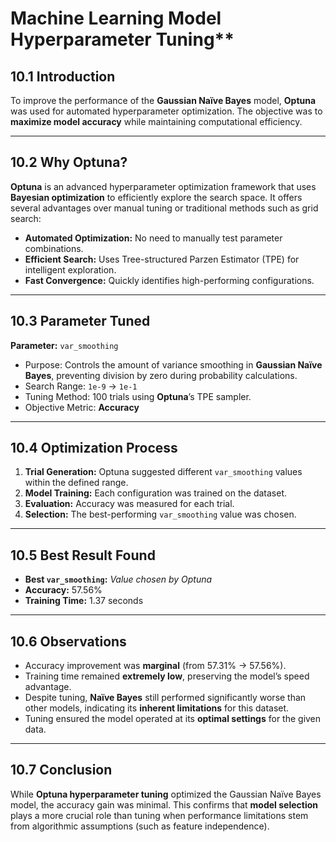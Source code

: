 # Machine Learning Model Hyperparameter Tuning**

## **10.1 Introduction**

To improve the performance of the **Gaussian Naïve Bayes** model, **Optuna** was used for automated hyperparameter optimization.
The objective was to **maximize model accuracy** while maintaining computational efficiency.

---

## **10.2 Why Optuna?**

**Optuna** is an advanced hyperparameter optimization framework that uses **Bayesian optimization** to efficiently explore the search space.
It offers several advantages over manual tuning or traditional methods such as grid search:

* **Automated Optimization:** No need to manually test parameter combinations.
* **Efficient Search:** Uses Tree-structured Parzen Estimator (TPE) for intelligent exploration.
* **Fast Convergence:** Quickly identifies high-performing configurations.

---

## **10.3 Parameter Tuned**

**Parameter:** `var_smoothing`

* Purpose: Controls the amount of variance smoothing in **Gaussian Naïve Bayes**, preventing division by zero during probability calculations.
* Search Range: `1e-9` → `1e-1`
* Tuning Method: 100 trials using **Optuna**’s TPE sampler.
* Objective Metric: **Accuracy**

---

## **10.4 Optimization Process**

1. **Trial Generation:** Optuna suggested different `var_smoothing` values within the defined range.
2. **Model Training:** Each configuration was trained on the dataset.
3. **Evaluation:** Accuracy was measured for each trial.
4. **Selection:** The best-performing `var_smoothing` value was chosen.

---

## **10.5 Best Result Found**

* **Best `var_smoothing`:** *Value chosen by Optuna*
* **Accuracy:** 57.56%
* **Training Time:** 1.37 seconds

---

## **10.6 Observations**

* Accuracy improvement was **marginal** (from 57.31% → 57.56%).
* Training time remained **extremely low**, preserving the model’s speed advantage.
* Despite tuning, **Naïve Bayes** still performed significantly worse than other models, indicating its **inherent limitations** for this dataset.
* Tuning ensured the model operated at its **optimal settings** for the given data.

---

## **10.7 Conclusion**

While **Optuna hyperparameter tuning** optimized the Gaussian Naïve Bayes model, the accuracy gain was minimal.
This confirms that **model selection** plays a more crucial role than tuning when performance limitations stem from algorithmic assumptions (such as feature independence).
